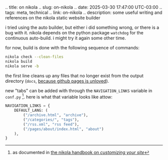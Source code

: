 .. title: on nikola
.. slug: on-nikola
.. date: 2025-03-30 17:47:00 UTC-03:00
.. tags: meta, technical
.. link: on-nikola
.. description: some useful writing and references on the nikola static website builder

i tried using the auto builder, but either i did something wrong, or there is a bug with it.
nikola depends on the python package `watchdog` for the continuous auto-build.
i might try it again some other time.

for now, build is done with the following sequence of commands:

```bash
nikola check --clean-files
nikola build
nikola serve -b
```

the first line cleans up any files that no longer exist from the output directory (`docs`, [because github pages is unloved](https://rodigu.github.io/posts/setting-up/)).

new "tabs" can be added with through the `NAVIGATION_LINKS` variable in `conf.py` [^1].
here is what that variable looks like attow:

[^1]: as documented in [the nikola handbook on *customizing your site*](https://getnikola.com/handbook.html#customizing-your-site)

```py
NAVIGATION_LINKS = {
    DEFAULT_LANG: (
        ("/archive.html", "archive"),
        ("/categories/", "tags"),
        ("/rss.xml", "rss feed"),
        ("/pages/about/index.html", "about")
    ),
}
```
